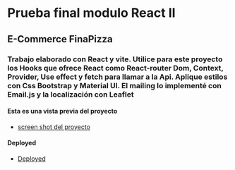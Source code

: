 # Prueba final modulo React II

## E-Commerce FinaPizza

### Trabajo elaborado con React y vite. Utilice para este proyecto los Hooks que ofrece React como React-router Dom, Context, Provider, Use effect y fetch para llamar a la Api. Aplique estilos con Css Bootstrap y Material UI. El mailing lo implementé con Email.js y la localización con Leaflet

#### Esta es una vista previa del proyecto

- [screen shot del proyecto](https://firebasestorage.googleapis.com/v0/b/login-huellitas.appspot.com/o/127.0.0.1_5173_(iPhone%20SE)%20(1).png?alt=media&token=0c418dbb-7f2c-4866-b6ac-15f586cfcd95)

#### Deployed

- [Deployed](https://fina-pizza-second-deployed.netlify.app/)
  